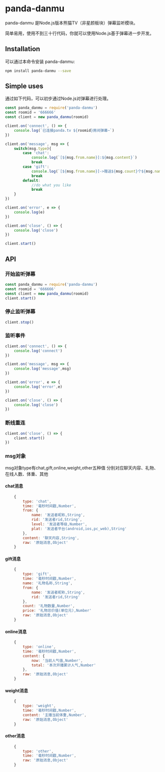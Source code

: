 # panda-danmu

panda-danmu 是Node.js版本熊猫TV（非星颜板块）弹幕监听模块。

简单易用，使用不到三十行代码，你就可以使用Node.js基于弹幕进一步开发。

## Installation

可以通过本命令安装 panda-danmu:

```bash
npm install panda-danmu --save
```

## Simple uses

通过如下代码，可以初步通过Node.js对弹幕进行处理。

```javascript
const panda_danmu = require('panda-danmu')
const roomid = '666666'
const client = new panda_danmu(roomid)

client.on('connect', () => {
    console.log(`已连接panda.tv ${roomid}房间弹幕~`)
})

client.on('message', msg => {
    switch(msg.type){
        case 'chat':
            console.log(`[${msg.from.name}]:${msg.content}`)
            break
        case 'gift':
            console.log(`[${msg.from.name}]->赠送${msg.count}个${msg.name}`)
            break
        default:
            //do what you like
            break
    }
})

client.on('error', e => {
    console.log(e)
})

client.on('close', () => {
    console.log('close')
})

client.start()
```

## API

### 开始监听弹幕

```javascript
const panda_danmu = require('panda-danmu')
const roomid = '666666'
const client = new panda_danmu(roomid)
client.start()
```

### 停止监听弹幕

```javascript
client.stop()
```

### 监听事件

```javascript
client.on('connect', () => {
    console.log('connect')
})

client.on('message', msg => {
    console.log('message',msg)
})

client.on('error', e => {
    console.log('error',e)
})

client.on('close', () => {
    console.log('close')
})
```

### 断线重连

```javascript
client.on('close', () => {
    client.start()
})
```

### msg对象

msg对象type有chat,gift,online,weight,other五种值
分别对应聊天内容、礼物、在线人数、体重、其他

#### chat消息
```javascript
    {
        type: 'chat',
        time: '毫秒时间戳,Number',
        from: {
            name: '发送者昵称,String',
            rid: '发送者rid,String',
            level: '发送者等级,Number',
            plat: '发送者平台(android,ios,pc_web),String'
        },
        content: '聊天内容,String',
        raw: '原始消息,Object'
    }
```

#### gift消息
```javascript
    {
        type: 'gift',
        time: '毫秒时间戳,Number',
        name: '礼物名称,String',
        from: {
            name: '发送者昵称,String',
            rid: '发送者rid,String'
        },
        count: '礼物数量,Number',
        price: '礼物总价值(单位元),Number'
        raw: '原始消息,Object'
    }
```

#### online消息
```javascript
    {
        type: 'online',
        time: '毫秒时间戳,Number',
        content: {
            now: '当前人气值,Number',
            total: '本次开播累计人气,Number'
        },
        raw: '原始消息,Object'
    }
```

#### weight消息
```javascript
    {
        type: 'weight',
        time: '毫秒时间戳,Number',
        content: '主播当前体重,Number',
        raw: '原始消息,Object'
    }
```

#### other消息
```javascript
    {
        type: 'other',
        time: '毫秒时间戳,Number',
        raw: '原始消息,Object'
    }
```